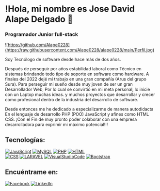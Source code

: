 # !Hola, mi nombre es Jose David Alape Delgado 👋
### Programador Junior full-stack

![https://github.com/Alape0228](https://raw.githubusercontent.com/Alape0228/alape0228/main/Perfil.jpg)

Soy Tecnólogo de software desde hace más de dos años.

Después de perseguir por años estabilidad laboral como Técnico en sistemas brindando todo tipo de soporte en software como hardware. A finales del 2022 dejé mi trabajo en una gran compañía (Arus del grupo Sura). Para perseguir mi sueño desde muy joven de ser un gran Desarrollador Web, Por lo cual se convirtió en mi meta personal, lo inicie con un Laptop muchas ideas. y muchos proyectos que desarrollar y crecer como profesional dentro de la industria del desarrollo de software. 

Desde entonces me he dedicado a especializarme de manera autodidacta En el lenguaje de desarrollo PHP (POO) JavaScript y afines como HTML CSS. ¡Con el Fin de muy pronto poder colaborar con una empresa desarrolladora para exprimir mi máximo potencial!!!

## Tecnologías:

[![JavaScript](https://img.shields.io/badge/JavaScript-F7DF1E?style=for-the-badge&logo=javascript&logoColor=white&labelColor=101010)]()
[![MySQL](https://img.shields.io/badge/MySQL-4479A1?style=for-the-badge&logo=mysql&logoColor=white&labelColor=101010)]()
[![PHP](https://img.shields.io/badge/PHP-4479A1?style=for-the-badge&logo=php&logoColor=white&labelColor=101010)]()
[![HTML](https://img.shields.io/badge/HTML-e34c26?style=for-the-badge&logo=HTML5&logoColor=white&labelColor=101010)]()<br>
[![CSS](https://img.shields.io/badge/CSS-264de4?style=for-the-badge&logo=CSS3&logoColor=white&labelColor=101010)]()
[![LARAVEL](https://img.shields.io/badge/LARAVEL-F05340?style=for-the-badge&logo=LARAVEL&logoColor=white&labelColor=101010)]()
[![VisualStudioCode](https://img.shields.io/badge/Visual%20Studio%20Code-0078d7?style=for-the-badge&logo=visualstudio&logoColor=white&labelColor=101010)]()
[![Bootstrap](https://img.shields.io/badge/Bootstrap-7952b3?style=for-the-badge&logo=bootstrap&logoColor=white&labelColor=101010)]()



## Encuéntrame en:
[![Facebook](https://img.shields.io/badge/Facebook-@DavidAlape028-1877F2?style=for-the-badge&logo=facebook&logoColor=white&labelColor=101010)](https://www.facebook.com/DavidAlape0228/)
[![LinkedIn](https://img.shields.io/badge/LinkedIn-Brais_Moure-0077B5?style=for-the-badge&logo=linkedin&logoColor=white&labelColor=101010)](https://www.linkedin.com/in/jose-david-alape-delgado-b9577226a/)
